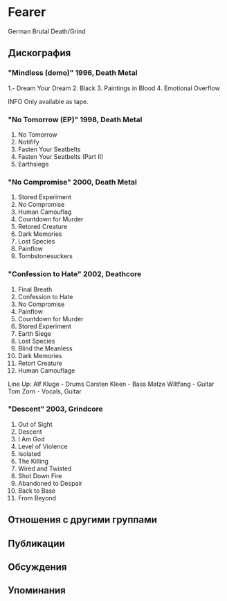 # Fearer

German Brutal Death/Grind

## Дискография

### "Mindless (demo)" 1996, Death Metal

1.- Dream Your Dream
2. Black
3. Paintings in Blood
4. Emotional Overflow

INFO
Only available as tape.

### "No Tomorrow (EP)" 1998, Death Metal

1. No Tomorrow
2. Notifify
3. Fasten Your Seatbelts
4. Fasten Your Seatbelts (Part II)
5. Earthsiege

### "No Compromise" 2000, Death Metal

1. Stored Experiment
2. No Compromise
3. Human Camouflag
4. Countdown for Murder
5. Retored Creature
6. Dark Memories
7. Lost Species
8. Painflow
9. Tombstonesuckers

### "Confession to Hate" 2002, Deathcore

1. Final Breath
2. Confession to Hate
3. No Compromise
4. Painflow
5. Countdown for Murder
6. Stored Experiment
7. Earth Siege
8. Lost Species
9. Blind the Meanless
10. Dark Memories
11. Retort Creature
12. Human Camouflage

Line Up:
Alf Kluge - Drums
Carsten Kleen - Bass
Matze Wiltfang - Guitar
Tom Zorn - Vocals, Guitar

### "Descent" 2003, Grindcore

1. Out of Sight
2. Descent
3. I Am God
4. Level of Violence
5. Isolated
6. The Killing
7. Wired and Twisted
8. Shot Down Fire
9. Abandoned to Despair
10. Back to Base
11. From Beyond


## Отношения с другими группами


## Публикации


## Обсуждения


## Упоминания

